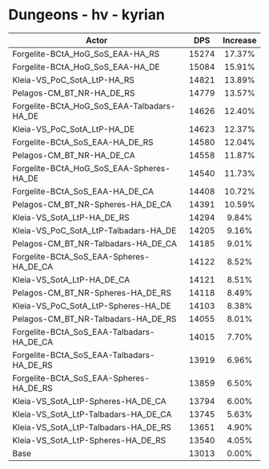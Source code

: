 # Dungeons - hv - kyrian
| Actor | DPS | Increase |
|---|:---:|:---:|
|Forgelite-BCtA_HoG_SoS_EAA-HA_RS|15274|17.37%|
|Forgelite-BCtA_HoG_SoS_EAA-HA_DE|15084|15.91%|
|Kleia-VS_PoC_SotA_LtP-HA_RS|14821|13.89%|
|Pelagos-CM_BT_NR-HA_DE_RS|14779|13.57%|
|Forgelite-BCtA_HoG_SoS_EAA-Talbadars-HA_DE|14626|12.40%|
|Kleia-VS_PoC_SotA_LtP-HA_DE|14623|12.37%|
|Forgelite-BCtA_SoS_EAA-HA_DE_RS|14580|12.04%|
|Pelagos-CM_BT_NR-HA_DE_CA|14558|11.87%|
|Forgelite-BCtA_HoG_SoS_EAA-Spheres-HA_DE|14540|11.73%|
|Forgelite-BCtA_SoS_EAA-HA_DE_CA|14408|10.72%|
|Pelagos-CM_BT_NR-Spheres-HA_DE_CA|14391|10.59%|
|Kleia-VS_SotA_LtP-HA_DE_RS|14294|9.84%|
|Kleia-VS_PoC_SotA_LtP-Talbadars-HA_DE|14205|9.16%|
|Pelagos-CM_BT_NR-Talbadars-HA_DE_CA|14185|9.01%|
|Forgelite-BCtA_SoS_EAA-Spheres-HA_DE_CA|14122|8.52%|
|Kleia-VS_SotA_LtP-HA_DE_CA|14121|8.51%|
|Pelagos-CM_BT_NR-Spheres-HA_DE_RS|14118|8.49%|
|Kleia-VS_PoC_SotA_LtP-Spheres-HA_DE|14103|8.38%|
|Pelagos-CM_BT_NR-Talbadars-HA_DE_RS|14055|8.01%|
|Forgelite-BCtA_SoS_EAA-Talbadars-HA_DE_CA|14015|7.70%|
|Forgelite-BCtA_SoS_EAA-Talbadars-HA_DE_RS|13919|6.96%|
|Forgelite-BCtA_SoS_EAA-Spheres-HA_DE_RS|13859|6.50%|
|Kleia-VS_SotA_LtP-Spheres-HA_DE_CA|13794|6.00%|
|Kleia-VS_SotA_LtP-Talbadars-HA_DE_CA|13745|5.63%|
|Kleia-VS_SotA_LtP-Talbadars-HA_DE_RS|13651|4.90%|
|Kleia-VS_SotA_LtP-Spheres-HA_DE_RS|13540|4.05%|
|Base|13013|0.00%|
